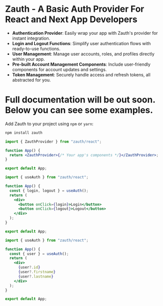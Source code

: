 # Zauth - A Basic Auth Provider For React and Next App Developers

- **Authentication Provider**: Easily wrap your app with Zauth's provider for instant integration.
- **Login and Logout Functions**: Simplify user authentication flows with ready-to-use functions.
- **User Management**: Manage user accounts, roles, and profiles directly within your app.
- **Pre-built Account Management Components**: Include user-friendly components for account updates and settings.
- **Token Management**: Securely handle access and refresh tokens, all abstracted for you.

# Full documentation will be out soon. Below you can see some examples.


Add Zauth to your project using `npm` or `yarn`:

```bash
npm install zauth
```

```jsx
import { ZauthProvider } from "zauth/react";

function App() {
  return <ZauthProvider>{/* Your app's components */}</ZauthProvider>;
}

export default App;
```

```jsx
import { useAuth } from "zauth/react";

function App() {
  const { login, logout } = useAuth();
  return (
    <div>
      <button onClick={login}>Login</button>
      <button onClick={logout}>Logout</button>
    </div>
  );
}

export default App;
```

```jsx
import { useAuth } from "zauth/react";

function App() {
  const { user } = useAuth();
  return (
    <div>
      {user?.id}
      {user?.firstname}
      {user?.lastname}
    </div>
  );
}

export default App;
```
